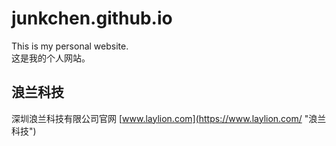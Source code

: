 # junkchen.github.io
This is my personal website.  
这是我的个人网站。

## 浪兰科技

深圳浪兰科技有限公司官网 [www.laylion.com](https://www.laylion.com/ "浪兰科技")

